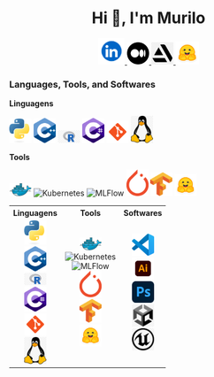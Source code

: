 
<h1 align="center">Hi 👋, I'm Murilo</h1>

<p align="center">
    <a href="https://www.linkedin.com/in/msmurilo/" target="_blank"> <img alt="Linkedin" width="48px" src="https://github.com/muriloms/muriloms/blob/main/imgs/linkedin.png"/> </a>
    <a href="https://medium.com/@msmurilo" target="_blank"> <img alt="Medium" width="40px" src="https://github.com/muriloms/muriloms/blob/main/imgs/medium.png"/> </a>
    <a href="https://www.artstation.com/mrespingo" target="_blank"> <img alt="Artstation" width="40px" src="https://github.com/muriloms/muriloms/blob/main/imgs/artstation.png"/> </a>
    <a href="https://huggingface.co/muriloms" target="_blank"> <img alt="Linkedin" width="42px" src="https://github.com/muriloms/muriloms/blob/main/imgs/huggingface.png"/> </a>
</p>  

### Languages, Tools, and Softwares


<!-- Linguagens -->
**Linguagens**  
<p>
    <img src="https://github.com/muriloms/muriloms/blob/main/imgs/python.png" alt="Python" width="40px"/>
    <img src="https://github.com/muriloms/muriloms/blob/main/imgs/cpp.png" alt="C++" width="40px"/>
    <img src="https://github.com/muriloms/muriloms/blob/main/imgs/r.png" alt="R" width="40px"/>
    <img src="https://github.com/muriloms/muriloms/blob/main/imgs/csharp.png" alt="C#" width="40px"/>
    <img src="https://github.com/muriloms/muriloms/blob/main/imgs/git.png" alt="Git" width="40px"/>
    <img src="https://github.com/muriloms/muriloms/blob/main/imgs/linux.png" alt="Linux" width="40px"/>
</p>

<!-- Tools -->
**Tools**  
<p>
    <img src="https://github.com/muriloms/muriloms/blob/main/imgs/docker.png" alt="Docker" width="40px"/>
    <img src="https://github.com/muriloms/muriloms/blob/main/imgs/kubernetes.png" alt="Kubernetes" width="40px"/>
    <img src="https://github.com/muriloms/muriloms/blob/main/imgs/mlflow.png" alt="MLFlow" width="40px"/>
    <img src="https://github.com/muriloms/muriloms/blob/main/imgs/pytorch.png" alt="PyTorch" width="40px"/>
    <img src="https://github.com/muriloms/muriloms/blob/main/imgs/tensorflow.png" alt="TensorFlow" width="40px"/>
    <img src="https://github.com/muriloms/muriloms/blob/main/imgs/huggingface.png" alt="Hugging Face" width="40px"/>
</p>

<table width="100%">
  <tr>
    <th>Linguagens</th>
    <th>Tools</th>
    <th>Softwares</th>
  </tr>
  <tr>
    <td align="center">
      <img src="https://github.com/muriloms/muriloms/blob/main/imgs/python.png" alt="Python" width="40px"/><br>
      <img src="https://github.com/muriloms/muriloms/blob/main/imgs/cpp.png" alt="C++" width="40px"/><br>
      <img src="https://github.com/muriloms/muriloms/blob/main/imgs/r.png" alt="R" width="40px"/><br>
      <img src="https://github.com/muriloms/muriloms/blob/main/imgs/csharp.png" alt="C#" width="40px"/><br>
      <img src="https://github.com/muriloms/muriloms/blob/main/imgs/git.png" alt="Git" width="40px"/><br>
      <img src="https://github.com/muriloms/muriloms/blob/main/imgs/linux.png" alt="Linux" width="40px"/>
    </td>
    <td align="center">
      <img src="https://github.com/muriloms/muriloms/blob/main/imgs/docker.png" alt="Docker" width="40px"/><br>
      <img src="https://github.com/muriloms/muriloms/blob/main/imgs/kubernetes.png" alt="Kubernetes" width="40px"/><br>
      <img src="https://github.com/muriloms/muriloms/blob/main/imgs/mlflow.png" alt="MLFlow" width="40px"/><br>
      <img src="https://github.com/muriloms/muriloms/blob/main/imgs/pytorch.png" alt="PyTorch" width="40px"/><br>
      <img src="https://github.com/muriloms/muriloms/blob/main/imgs/tensorflow.png" alt="TensorFlow" width="40px"/><br>
      <img src="https://github.com/muriloms/muriloms/blob/main/imgs/huggingface.png" alt="Hugging Face" width="40px"/>
    </td>
    <td align="center">
      <img src="https://github.com/muriloms/muriloms/blob/main/imgs/vscode.png" alt="VSCode" width="40px"/><br>
      <img src="https://github.com/muriloms/muriloms/blob/main/imgs/illustrator.png" alt="Illustrator" width="40px"/><br>
      <img src="https://github.com/muriloms/muriloms/blob/main/imgs/photoshop.png" alt="Photoshop" width="40px"/><br>
      <img src="https://github.com/muriloms/muriloms/blob/main/imgs/unity.png" alt="Unity" width="40px"/><br>
      <img src="https://github.com/muriloms/muriloms/blob/main/imgs/unrealengine.png" alt="Unreal Engine" width="40px"/>
    </td>
  </tr>
</table>



<!--
**muriloms/muriloms** is a ✨ _special_ ✨ repository because its `README.md` (this file) appears on your GitHub profile.

Here are some ideas to get you started:

- 🔭 I’m currently working on ...
- 🌱 I’m currently learning ...
- 👯 I’m looking to collaborate on ...
- 🤔 I’m looking for help with ...
- 💬 Ask me about ...
- 📫 How to reach me: ...
- 😄 Pronouns: ...
- ⚡ Fun fact: ...
-->
